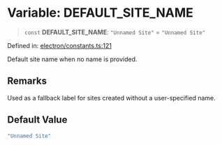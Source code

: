 # Variable: DEFAULT\_SITE\_NAME

> `const` **DEFAULT\_SITE\_NAME**: `"Unnamed Site"` = `"Unnamed Site"`

Defined in: [electron/constants.ts:121](https://github.com/Nick2bad4u/Uptime-Watcher/blob/8a1973382d5fe14c52996ecda381894eb7ecd4a6/electron/constants.ts#L121)

Default site name when no name is provided.

## Remarks

Used as a fallback label for sites created without a user-specified name.

## Default Value

```ts
"Unnamed Site"
```
